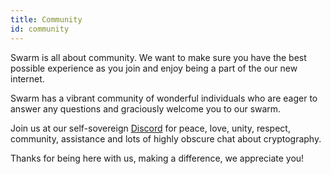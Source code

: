 ```yaml
---
title: Community
id: community
---
```


Swarm is all about community. We want to make sure you have the best possible experience as you join and enjoy being a part of the our new internet.

Swarm has a vibrant community of wonderful individuals who are eager to answer any questions and graciously welcome you to our swarm.

Join us at our self-sovereign [Discord](https://discord.gg/eKr9XPv7) for peace, love, unity, respect, community, assistance and lots of highly obscure chat about cryptography.

Thanks for being here with us, making a difference, we appreciate you!